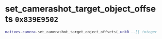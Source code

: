 # set_camerashot_target_object_offsets `0x839E9502`

```lua
natives.camera.set_camerashot_target_object_offsets(_unk0 --[[ integer ]], _unk1 --[[ integer ]], _unk2 --[[ integer ]], _unk3 --[[ integer ]], _unk4 --[[ integer ]], _unk5 --[[ integer ]], _unk6 --[[ integer ]], _unk7 --[[ integer ]])
```